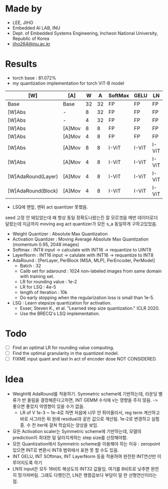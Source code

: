 # Made by
- LEE, JIHO
- Embedded AI LAB, INU 
- Dept. of Embedded Systems Engineering, Incheon National University, Republic of Korea
- jiho264@inu.ac.kr  

# Results
- torch base : 81.072%
- my quantization implementation for torch ViT-B model 

| [W]                | [A]    | W   | A   | SoftMax | GELU  | LN    | IdAdd | Acc @ 1 |
| ------------------ | ------ | --- | --- | ------- | ----- | ----- | ----- | ------- |
| Base               | Base   | 32  | 32  | FP      | FP    | FP    | FP    | 81.068% |
| [W]Abs             | -      | 8   | 32  | FP      | FP    | FP    | FP    | 81.074% |
| [W]Abs             | -      | 4   | 32  | FP      | FP    | FP    | FP    | 79.794% |
| [W]Abs             | [A]Mov | 8   | 8   | FP      | FP    | FP    | FP    | 78.406% |
| [W]Abs             | [A]Mov | 4   | 8   | FP      | FP    | FP    | FP    | 76.894% |
| [W]Abs             | [A]Mov | 8   | 8   | I-ViT   | I-ViT | I-ViT | 16    | 77.064% |
| [W]Abs             | [A]Mov | 4   | 8   | I-ViT   | I-ViT | I-ViT | 16    | 72.964% |
| [W]AdaRound(Layer) | [A]Mov | 4   | 8   | I-ViT   | I-ViT | I-ViT | 16    | 79.134% |
| [W]AdaRound(Block) | [A]Mov | 4   | 8   | I-ViT   | I-ViT | I-ViT | 16    | 77.180% |
- LSQ에 맨앞, 맨뒤 act quantizer 못했음.

seed 고정 안 돼있었는데 왜 항상 동일 정확도나왔는진 잘 모르겟음
메번 데이터로더 달랐는데 지금까지 moving avg act quantizer가 모든 s_a 동일하게 구하고있었음.

- Weight Quantizer : Absolute Max Quantization
- Activation Quantizer : Moving Average Absolute Max Quantization (momentum 0.95, 2048 images)
- Softmax : INT8 input -> calculate with INT16 -> requantize to UINT8
- LayerNorm : INT16 input -> calulate with INT16 -> requantize to INT8
- AdaRound : [PerLayer, PerBlock (MSA, MLP), PerEncoder, PerModel]
  - Batch : 32
  - Calib set for adaround : 1024 non-labeled images from same domain with training set.
  - LR for rounding value : 1e-2
  - LR for LSQ : 4e-5
  - length of Iteration : 10k
  - Do early stopping when the regularization loss is small than 1e-5.
- LSQ : Learn stepsize quantization for activation.
  - Esser, Steven K., et al. "Learned step size quantization." ICLR 2020.
  - Use the BRECQ's LSQ implementation.

# Todo
- [ ] Find an optimal LR for rounding value computing.
- [ ] Find the optimal granularity in the quantized model.
- [ ] FIXME input quant and last ln act of encoder dose NOT CONSIDERED.

# Idea
- Weight에 AdaRound를 적용하기. Symmetric scheme에 기반하는데, 라운딩 벨류가 반 올림을 결정해준다고하면, INT GEMM 수식에 v는 영향을 주지 않음. -> 좋으면 좋았지 악영향이 있을 수가 없음. 
  - LR of V 1e-3 ~ 1e-4로 하면 처음에 너무 안 튀어올라서, reg term 계산하고 바로 사그라든 뒤 원래 residual과 같은 값으로 계산됨. 1e-2로 변경하고 실험 중. 수 천 iter에 걸쳐 학습되는 양상을 보임.
- 모든 Activation scaler는 Symmetric scheme에 기반하는데, 모델의 prediction이 최대한 덜 달라지게하는 step size를 선정해야함.
- 모든 Quantization에서 Symmetric scheme을 이용해야 하는 이유 : zeropoint있으면 INT로 변환시 INT8 범위에서 표현 못 할 수도 있음.
- INT GELU, INT SOftmax, INT LayerNorm 등을 적용하여 완전한 INT연산만 이루어지도록 하기
- LN의 input은 모두 16비트 해상도의 INT32 값들임. 여기를 8비트로 낮추면 완전히 망가져버림. 그래도 다행인건, LN은 행렬곱보다 부담이 덜 한 선형연산이라는 점.
